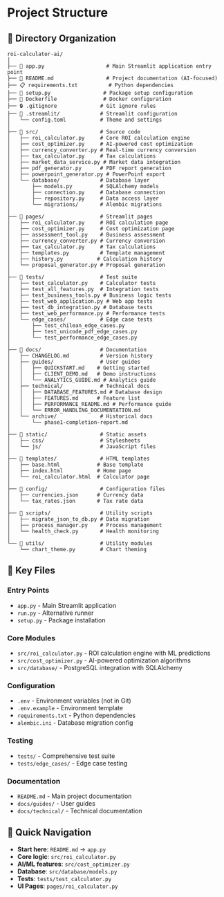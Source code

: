 # Project Structure

## 📁 Directory Organization

```
roi-calculator-ai/
│
├── 📱 app.py                    # Main Streamlit application entry point
├── 📖 README.md                 # Project documentation (AI-focused)
├── 📋 requirements.txt          # Python dependencies
├── 🔧 setup.py                 # Package setup configuration
├── 🐳 Dockerfile               # Docker configuration
├── 🔒 .gitignore              # Git ignore rules
├── 🎨 .streamlit/             # Streamlit configuration
│   └── config.toml           # Theme and settings
│
├── 📂 src/                    # Source code
│   ├── roi_calculator.py     # Core ROI calculation engine
│   ├── cost_optimizer.py     # AI-powered cost optimization
│   ├── currency_converter.py # Real-time currency conversion
│   ├── tax_calculator.py     # Tax calculations
│   ├── market_data_service.py # Market data integration
│   ├── pdf_generator.py      # PDF report generation
│   ├── powerpoint_generator.py # PowerPoint export
│   └── database/             # Database layer
│       ├── models.py         # SQLAlchemy models
│       ├── connection.py     # Database connection
│       ├── repository.py     # Data access layer
│       └── migrations/       # Alembic migrations
│
├── 📂 pages/                  # Streamlit pages
│   ├── roi_calculator.py     # ROI calculation page
│   ├── cost_optimizer.py     # Cost optimization page
│   ├── assessment_tool.py    # Business assessment
│   ├── currency_converter.py # Currency conversion
│   ├── tax_calculator.py     # Tax calculations
│   ├── templates.py          # Template management
│   ├── history.py           # Calculation history
│   └── proposal_generator.py # Proposal generation
│
├── 📂 tests/                  # Test suite
│   ├── test_calculator.py    # Calculator tests
│   ├── test_all_features.py  # Integration tests
│   ├── test_business_tools.py # Business logic tests
│   ├── test_web_application.py # Web app tests
│   ├── test_db_integration.py # Database tests
│   ├── test_web_performance.py # Performance tests
│   └── edge_cases/           # Edge case tests
│       ├── test_chilean_edge_cases.py
│       ├── test_unicode_pdf_edge_cases.py
│       └── test_performance_edge_cases.py
│
├── 📂 docs/                   # Documentation
│   ├── CHANGELOG.md          # Version history
│   ├── guides/               # User guides
│   │   ├── QUICKSTART.md    # Getting started
│   │   ├── CLIENT_DEMO.md   # Demo instructions
│   │   └── ANALYTICS_GUIDE.md # Analytics guide
│   ├── technical/            # Technical docs
│   │   ├── DATABASE_FEATURES.md # Database design
│   │   ├── FEATURES.md      # Feature list
│   │   ├── PERFORMANCE_README.md # Performance guide
│   │   └── ERROR_HANDLING_DOCUMENTATION.md
│   └── archive/              # Historical docs
│       └── phase1-completion-report.md
│
├── 📂 static/                 # Static assets
│   ├── css/                  # Stylesheets
│   └── js/                   # JavaScript files
│
├── 📂 templates/              # HTML templates
│   ├── base.html            # Base template
│   ├── index.html           # Home page
│   └── roi_calculator.html  # Calculator page
│
├── 📂 config/                 # Configuration files
│   ├── currencies.json      # Currency data
│   └── tax_rates.json       # Tax rate data
│
├── 📂 scripts/                # Utility scripts
│   ├── migrate_json_to_db.py # Data migration
│   ├── process_manager.py    # Process management
│   └── health_check.py       # Health monitoring
│
└── 📂 utils/                  # Utility modules
    └── chart_theme.py        # Chart theming
```

## 🎯 Key Files

### Entry Points
- `app.py` - Main Streamlit application
- `run.py` - Alternative runner
- `setup.py` - Package installation

### Core Modules
- `src/roi_calculator.py` - ROI calculation engine with ML predictions
- `src/cost_optimizer.py` - AI-powered optimization algorithms
- `src/database/` - PostgreSQL integration with SQLAlchemy

### Configuration
- `.env` - Environment variables (not in Git)
- `.env.example` - Environment template
- `requirements.txt` - Python dependencies
- `alembic.ini` - Database migration config

### Testing
- `tests/` - Comprehensive test suite
- `tests/edge_cases/` - Edge case testing

### Documentation
- `README.md` - Main project documentation
- `docs/guides/` - User guides
- `docs/technical/` - Technical documentation

## 🚀 Quick Navigation

- **Start here**: `README.md` → `app.py`
- **Core logic**: `src/roi_calculator.py`
- **AI/ML features**: `src/cost_optimizer.py`
- **Database**: `src/database/models.py`
- **Tests**: `tests/test_calculator.py`
- **UI Pages**: `pages/roi_calculator.py`